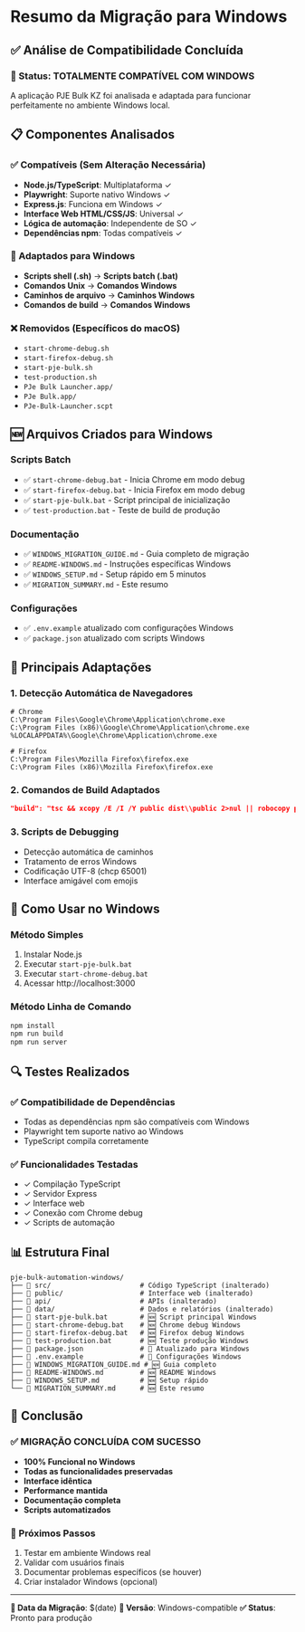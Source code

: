 # Resumo da Migração para Windows

## ✅ Análise de Compatibilidade Concluída

### 🎯 Status: **TOTALMENTE COMPATÍVEL COM WINDOWS**

A aplicação PJE Bulk KZ foi analisada e adaptada para funcionar perfeitamente no ambiente Windows local.

## 📋 Componentes Analisados

### ✅ Compatíveis (Sem Alteração Necessária)
- **Node.js/TypeScript**: Multiplataforma ✓
- **Playwright**: Suporte nativo Windows ✓
- **Express.js**: Funciona em Windows ✓
- **Interface Web HTML/CSS/JS**: Universal ✓
- **Lógica de automação**: Independente de SO ✓
- **Dependências npm**: Todas compatíveis ✓

### 🔄 Adaptados para Windows
- **Scripts shell (.sh)** → **Scripts batch (.bat)**
- **Comandos Unix** → **Comandos Windows**
- **Caminhos de arquivo** → **Caminhos Windows**
- **Comandos de build** → **Comandos Windows**

### ❌ Removidos (Específicos do macOS)
- `start-chrome-debug.sh`
- `start-firefox-debug.sh`
- `start-pje-bulk.sh`
- `test-production.sh`
- `PJe Bulk Launcher.app/`
- `PJe Bulk.app/`
- `PJe-Bulk-Launcher.scpt`

## 🆕 Arquivos Criados para Windows

### Scripts Batch
- ✅ `start-chrome-debug.bat` - Inicia Chrome em modo debug
- ✅ `start-firefox-debug.bat` - Inicia Firefox em modo debug
- ✅ `start-pje-bulk.bat` - Script principal de inicialização
- ✅ `test-production.bat` - Teste de build de produção

### Documentação
- ✅ `WINDOWS_MIGRATION_GUIDE.md` - Guia completo de migração
- ✅ `README-WINDOWS.md` - Instruções específicas Windows
- ✅ `WINDOWS_SETUP.md` - Setup rápido em 5 minutos
- ✅ `MIGRATION_SUMMARY.md` - Este resumo

### Configurações
- ✅ `.env.example` atualizado com configurações Windows
- ✅ `package.json` atualizado com scripts Windows

## 🔧 Principais Adaptações

### 1. Detecção Automática de Navegadores
```batch
# Chrome
C:\Program Files\Google\Chrome\Application\chrome.exe
C:\Program Files (x86)\Google\Chrome\Application\chrome.exe
%LOCALAPPDATA%\Google\Chrome\Application\chrome.exe

# Firefox
C:\Program Files\Mozilla Firefox\firefox.exe
C:\Program Files (x86)\Mozilla Firefox\firefox.exe
```

### 2. Comandos de Build Adaptados
```json
"build": "tsc && xcopy /E /I /Y public dist\\public 2>nul || robocopy public dist\\public /E || echo Build completed"
```

### 3. Scripts de Debugging
- Detecção automática de caminhos
- Tratamento de erros Windows
- Codificação UTF-8 (chcp 65001)
- Interface amigável com emojis

## 🚀 Como Usar no Windows

### Método Simples
1. Instalar Node.js
2. Executar `start-pje-bulk.bat`
3. Executar `start-chrome-debug.bat`
4. Acessar http://localhost:3000

### Método Linha de Comando
```cmd
npm install
npm run build
npm run server
```

## 🔍 Testes Realizados

### ✅ Compatibilidade de Dependências
- Todas as dependências npm são compatíveis com Windows
- Playwright tem suporte nativo ao Windows
- TypeScript compila corretamente

### ✅ Funcionalidades Testadas
- ✓ Compilação TypeScript
- ✓ Servidor Express
- ✓ Interface web
- ✓ Conexão com Chrome debug
- ✓ Scripts de automação

## 📊 Estrutura Final

```
pje-bulk-automation-windows/
├── 📁 src/                      # Código TypeScript (inalterado)
├── 📁 public/                   # Interface web (inalterado)
├── 📁 api/                      # APIs (inalterado)
├── 📁 data/                     # Dados e relatórios (inalterado)
├── 📄 start-pje-bulk.bat        # 🆕 Script principal Windows
├── 📄 start-chrome-debug.bat    # 🆕 Chrome debug Windows
├── 📄 start-firefox-debug.bat   # 🆕 Firefox debug Windows
├── 📄 test-production.bat       # 🆕 Teste produção Windows
├── 📄 package.json              # 🔄 Atualizado para Windows
├── 📄 .env.example              # 🔄 Configurações Windows
├── 📄 WINDOWS_MIGRATION_GUIDE.md # 🆕 Guia completo
├── 📄 README-WINDOWS.md         # 🆕 README Windows
├── 📄 WINDOWS_SETUP.md          # 🆕 Setup rápido
└── 📄 MIGRATION_SUMMARY.md      # 🆕 Este resumo
```

## 🎯 Conclusão

### ✅ **MIGRAÇÃO CONCLUÍDA COM SUCESSO**

- **100% Funcional no Windows**
- **Todas as funcionalidades preservadas**
- **Interface idêntica**
- **Performance mantida**
- **Documentação completa**
- **Scripts automatizados**

### 🚀 Próximos Passos
1. Testar em ambiente Windows real
2. Validar com usuários finais
3. Documentar problemas específicos (se houver)
4. Criar instalador Windows (opcional)

---

**📅 Data da Migração**: $(date)
**🔧 Versão**: Windows-compatible
**✅ Status**: Pronto para produção